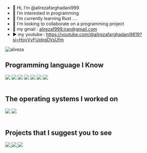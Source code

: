 - 👋 Hi, I’m @alirezafarghadani999
- 👀 I’m interested in programming
- 🌱 I’m currently learning Rust ....
- 💞️ I'm looking to collaborate on a programming project
- 📨 my gmail : alirezaf999.iran@gmail.com
- ▶️ my youtube : https://youtube.com/@alirezafarghadani9819?si=HovVvFUpbgDVsUfm

<a href="https://t.me/alirezaffa">
  <img align="left" alt="alireza" src="https://img.shields.io/badge/telegram-informational?style=flat&logo=telegram&logoColor=white&color=informational" />
</a>

<br>
<h2>Programming language I Know</h2>
<div style="dispaly:inline">
<img src="https://img.shields.io/badge/python-yellow?style=flat&logo=python&logoColor=white">
<img src="https://img.shields.io/badge/C%23-green?style=flat&logo=c#&logoColor=white">
<img src="https://img.shields.io/badge/javascript-green?style=flat&logo=javascript&logoColor=white">
  <img src="https://img.shields.io/badge/java-orange?style=flat&logo=java&logoColor=white">
  <img src="https://img.shields.io/badge/PHP-blue?style=flat&logo=php&logoColor=white">
  <img src="https://img.shields.io/badge/C/C++-blue?style=flat&logo=c&logoColor=white">
  <img src="https://img.shields.io/badge/Rust-yellow?style=flat&logo=rust&logoColor=white">
 </div>
 
<br>
<h2>The operating systems I worked on</h2>
<div style="dispaly:inline">
  <img src="https://img.shields.io/badge/Windows-blue?style=flat&logo=windows&logoColor=white">
  <img src="https://img.shields.io/badge/Linux-blue?style=flat&logo=linux&logoColor=white">
  
 </div>
  <br>
<h2>Projects that I suggest you to see</h2>
<div style="dispaly:inline">
  <a href="https://github.com/alirezafarghadani999/sval-saz-random">
  <img  src="https://img.shields.io/badge/Soval Saz-V2.9-success?style=for-the-badge&logo=Windows">
  </a>
   <a href="https://github.com/alirezafarghadani999/Ui-in-Console">
  <img  src="https://img.shields.io/badge/Ui in Console-C sharp-success?style=for-the-badge">
  </a>
   <a href="https://github.com/alirezafarghadani999/Team_task">
  <img  src="https://img.shields.io/badge/Team Task - web platform (php,mvc)-success?style=for-the-badge">
  </a>
 </div>
 
